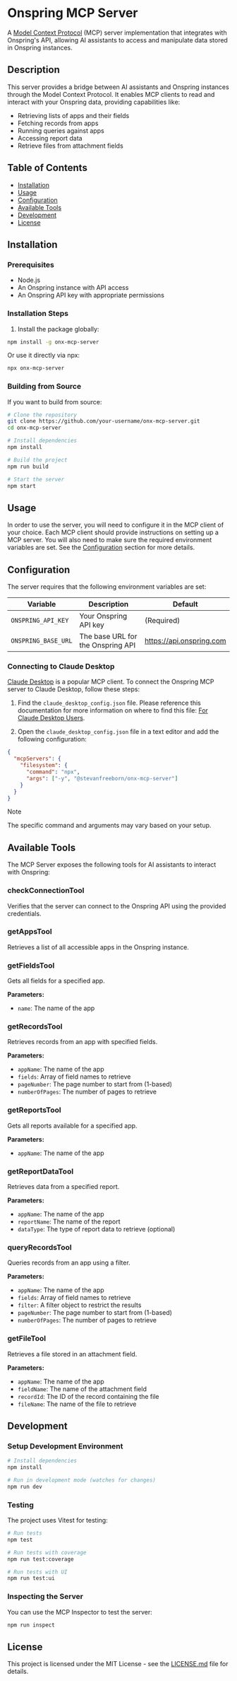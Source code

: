 # Onspring MCP Server

A [Model Context Protocol](https://modelcontextprotocol.io) (MCP) server implementation that integrates with Onspring's API, allowing AI assistants to access and manipulate data stored in Onspring instances.

## Description

This server provides a bridge between AI assistants and Onspring instances through the Model Context Protocol. It enables MCP clients to read and interact with your Onspring data, providing capabilities like:

- Retrieving lists of apps and their fields
- Fetching records from apps
- Running queries against apps
- Accessing report data
- Retrieve files from attachment fields

## Table of Contents

- [Installation](#installation)
- [Usage](#usage)
- [Configuration](#configuration)
- [Available Tools](#available-tools)
- [Development](#development)
- [License](#license)

## Installation

### Prerequisites

- Node.js
- An Onspring instance with API access
- An Onspring API key with appropriate permissions

### Installation Steps

1. Install the package globally:

```bash
npm install -g onx-mcp-server
```

Or use it directly via npx:

```bash
npx onx-mcp-server
```

### Building from Source

If you want to build from source:

```bash
# Clone the repository
git clone https://github.com/your-username/onx-mcp-server.git
cd onx-mcp-server

# Install dependencies
npm install

# Build the project
npm run build

# Start the server
npm start
```

## Usage

In order to use the server, you will need to configure it in the MCP client of your choice. Each MCP client should provide instructions on setting up a MCP server. You will also need to make sure the required environment variables are set. See the [Configuration](#configuration) section for more details.

## Configuration

The server requires that the following environment variables are set:

| Variable            | Description                       | Default                    |
| ------------------- | --------------------------------- | -------------------------- |
| `ONSPRING_API_KEY`  | Your Onspring API key             | (Required)                 |
| `ONSPRING_BASE_URL` | The base URL for the Onspring API | <https://api.onspring.com> |

### Connecting to Claude Desktop

[Claude Desktop](https://claude.ai/download) is a popular MCP client. To connect the Onspring MCP server to Claude Desktop, follow these steps:

1. Find the `claude_desktop_config.json` file. Please reference this documentation for more information on where to find this file: [For Claude Desktop Users](https://modelcontextprotocol.io/quickstart/user).

2. Open the `claude_desktop_config.json` file in a text editor and add the following configuration:

```json
{
  "mcpServers": {
    "filesystem": {
      "command": "npx",
      "args": ["-y", "@stevanfreeborn/onx-mcp-server"]
    }
  }
}
```

> [!NOTE]
> The specific command and arguments may vary based on your setup.

## Available Tools

The MCP Server exposes the following tools for AI assistants to interact with Onspring:

### checkConnectionTool

Verifies that the server can connect to the Onspring API using the provided credentials.

### getAppsTool

Retrieves a list of all accessible apps in the Onspring instance.

### getFieldsTool

Gets all fields for a specified app.

**Parameters:**

- `name`: The name of the app

### getRecordsTool

Retrieves records from an app with specified fields.

**Parameters:**

- `appName`: The name of the app
- `fields`: Array of field names to retrieve
- `pageNumber`: The page number to start from (1-based)
- `numberOfPages`: The number of pages to retrieve

### getReportsTool

Gets all reports available for a specified app.

**Parameters:**

- `appName`: The name of the app

### getReportDataTool

Retrieves data from a specified report.

**Parameters:**

- `appName`: The name of the app
- `reportName`: The name of the report
- `dataType`: The type of report data to retrieve (optional)

### queryRecordsTool

Queries records from an app using a filter.

**Parameters:**

- `appName`: The name of the app
- `fields`: Array of field names to retrieve
- `filter`: A filter object to restrict the results
- `pageNumber`: The page number to start from (1-based)
- `numberOfPages`: The number of pages to retrieve

### getFileTool

Retrieves a file stored in an attachment field.

**Parameters:**

- `appName`: The name of the app
- `fieldName`: The name of the attachment field
- `recordId`: The ID of the record containing the file
- `fileName`: The name of the file to retrieve

## Development

### Setup Development Environment

```bash
# Install dependencies
npm install

# Run in development mode (watches for changes)
npm run dev
```

### Testing

The project uses Vitest for testing:

```bash
# Run tests
npm test

# Run tests with coverage
npm run test:coverage

# Run tests with UI
npm run test:ui
```

### Inspecting the Server

You can use the MCP Inspector to test the server:

```bash
npm run inspect
```

## License

This project is licensed under the MIT License - see the [LICENSE.md](LICENSE.md) file for details.
